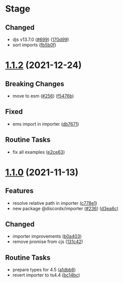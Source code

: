 # Stage

## Changed

- djs v13.7.0 ([#699](https://github.com/discordx-ts/discordx/issues/699)) ([170d99](https://github.com/discordx-ts/discordx/commit/170d99b9b51101810f6ab73f32100d364611957d))
- sort imports ([fb5b0f](https://github.com/discordx-ts/discordx/commit/fb5b0f82661313a4e9e6638db71670a7fb524ac2))

# [1.1.2](https://github.com/discordx-ts/discordx/releases/tag/importer-1.1.2) (2021-12-24)

## Breaking Changes

- move to esm ([#256](https://github.com/discordx-ts/discordx/issues/256)) ([f5476b](https://github.com/discordx-ts/discordx/commit/f5476b61ab5a9f7b1cfb6f3593f7efe14c1ed424))

## Fixed

- ems import in importer ([db7671](https://github.com/discordx-ts/discordx/commit/db7671f84fde2d125f4d06036ef6e5eb2efa55ba))

## Routine Tasks

- fix all examples ([e2ce63](https://github.com/discordx-ts/discordx/commit/e2ce632e7961cc9e0a98f52207df6335e0da49ac))

# [1.1.0](https://github.com/discordx-ts/discordx/releases/tag/importer-1.1.0) (2021-11-13)

## Features

- resolve relative path in importer ([c778e1](https://github.com/discordx-ts/discordx/commit/c778e13839457ab9b25a75796af0ae42a5683782))
- new package @discordx/importer ([#236](https://github.com/discordx-ts/discordx/issues/236)) ([d3ea6c](https://github.com/discordx-ts/discordx/commit/d3ea6c3f87617591bd0d5bb0a13c4108921be178))

## Changed

- importer improvements ([b0a403](https://github.com/discordx-ts/discordx/commit/b0a403f87ee29e1cea75b639a1740b9648642354))
- remove promise from cjs ([131c42](https://github.com/discordx-ts/discordx/commit/131c428bd5902cabf861d6a09a186437a1299734))

## Routine Tasks

- prepare types for 4.5 ([a1dbb6](https://github.com/discordx-ts/discordx/commit/a1dbb61562814ffaff4d090d856152423b749d8e))
- revert importer to ts4.4 ([bc14bc](https://github.com/discordx-ts/discordx/commit/bc14bcc28ba2ecf38bceaefafadd9f711c13f36f))
